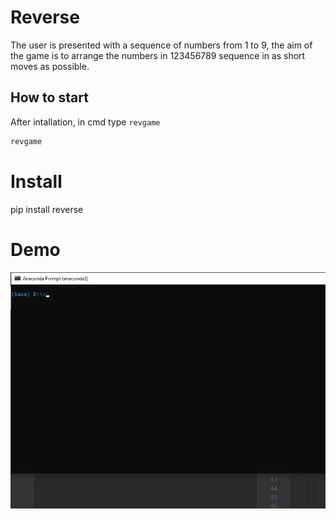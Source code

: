# Reverse

The user is presented with a sequence of numbers from 1 to 9, the aim of 
the game is to arrange the numbers in 123456789 sequence 
in as short moves as possible.



## How to start
After intallation, in cmd type ``revgame``

```bash
revgame
```


# Install
pip install reverse


# Demo
![](img/reversi_game_o.gif)

